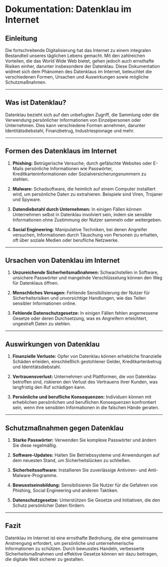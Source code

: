 # Dokumentation: Datenklau im Internet

## Einleitung

Die fortschreitende Digitalisierung hat das Internet zu einem integralen Bestandteil unseres täglichen Lebens gemacht. Mit den zahlreichen Vorteilen, die das World Wide Web bietet, gehen jedoch auch ernsthafte Risiken einher, darunter insbesondere der Datenklau. Diese Dokumentation widmet sich dem Phänomen des Datenklaus im Internet, beleuchtet die verschiedenen Formen, Ursachen und Auswirkungen sowie mögliche Schutzmaßnahmen.

---

## Was ist Datenklau?

Datenklau bezieht sich auf den unbefugten Zugriff, die Sammlung oder die Verwendung persönlicher Informationen von Einzelpersonen oder Unternehmen. Dies kann verschiedene Formen annehmen, darunter Identitätsdiebstahl, Finanzbetrug, Industriespionage und mehr.

---

## Formen des Datenklaus im Internet

1. **Phishing:** Betrügerische Versuche, durch gefälschte Websites oder E-Mails persönliche Informationen wie Passwörter, Kreditkarteninformationen oder Sozialversicherungsnummern zu stehlen.

2. **Malware:** Schadsoftware, die heimlich auf einem Computer installiert wird, um persönliche Daten zu extrahieren. Beispiele sind Viren, Trojaner und Spyware.

3. **Datendiebstahl durch Unternehmen:** In einigen Fällen können Unternehmen selbst in Datenklau involviert sein, indem sie sensible Informationen ohne Zustimmung der Nutzer sammeln oder weitergeben.

4. **Social Engineering:** Manipulative Techniken, bei denen Angreifer versuchen, Informationen durch Täuschung von Personen zu erhalten, oft über soziale Medien oder berufliche Netzwerke.

---

## Ursachen von Datenklau im Internet

1. **Unzureichende Sicherheitsmaßnahmen:** Schwachstellen in Software, unsichere Passwörter und mangelnde Verschlüsselung können den Weg für Datenklaus öffnen.

2. **Menschliches Versagen:** Fehlende Sensibilisierung der Nutzer für Sicherheitsrisiken und unvorsichtige Handlungen, wie das Teilen sensibler Informationen online.

3. **Fehlende Datenschutzgesetze:** In einigen Fällen fehlen angemessene Gesetze oder deren Durchsetzung, was es Angreifern erleichtert, ungestraft Daten zu stehlen.

---

## Auswirkungen von Datenklau

1. **Finanzielle Verluste:** Opfer von Datenklau können erhebliche finanzielle Schäden erleiden, einschließlich gestohlener Gelder, Kreditkartenbetrug und Identitätsdiebstahl.

2. **Vertrauensverlust:** Unternehmen und Plattformen, die von Datenklau betroffen sind, riskieren den Verlust des Vertrauens ihrer Kunden, was langfristig den Ruf schädigen kann.

3. **Persönliche und berufliche Konsequenzen:** Individuen können mit erheblichen persönlichen und beruflichen Konsequenzen konfrontiert sein, wenn ihre sensiblen Informationen in die falschen Hände geraten.

---

## Schutzmaßnahmen gegen Datenklau

1. **Starke Passwörter:** Verwenden Sie komplexe Passwörter und ändern Sie diese regelmäßig.

2. **Software-Updates:** Halten Sie Betriebssysteme und Anwendungen auf dem neuesten Stand, um Sicherheitslücken zu schließen.

3. **Sicherheitssoftware:** Installieren Sie zuverlässige Antiviren- und Anti-Malware-Programme.

4. **Bewusstseinsbildung:** Sensibilisieren Sie Nutzer für die Gefahren von Phishing, Social Engineering und anderen Taktiken.

5. **Datenschutzgesetze:** Unterstützen Sie Gesetze und Initiativen, die den Schutz persönlicher Daten fördern.

---

## Fazit

Datenklau im Internet ist eine ernsthafte Bedrohung, die eine gemeinsame Anstrengung erfordert, um persönliche und unternehmerische Informationen zu schützen. Durch bewusstes Handeln, verbesserte Sicherheitsmaßnahmen und effektive Gesetze können wir dazu beitragen, die digitale Welt sicherer zu gestalten.

